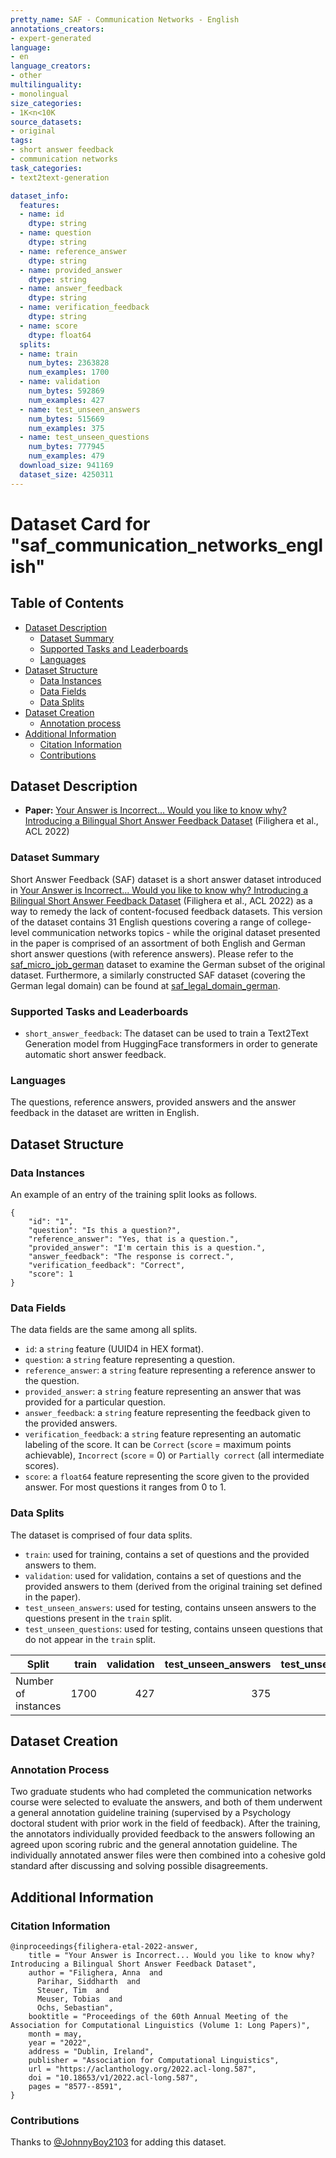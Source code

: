 ```yaml
---
pretty_name: SAF - Communication Networks - English
annotations_creators:
- expert-generated
language:
- en
language_creators:
- other
multilinguality:
- monolingual
size_categories:
- 1K<n<10K
source_datasets:
- original
tags:
- short answer feedback
- communication networks
task_categories:
- text2text-generation

dataset_info:
  features:
  - name: id
    dtype: string
  - name: question
    dtype: string
  - name: reference_answer
    dtype: string
  - name: provided_answer
    dtype: string
  - name: answer_feedback
    dtype: string
  - name: verification_feedback
    dtype: string
  - name: score
    dtype: float64
  splits:
  - name: train
    num_bytes: 2363828
    num_examples: 1700
  - name: validation
    num_bytes: 592869
    num_examples: 427
  - name: test_unseen_answers
    num_bytes: 515669
    num_examples: 375
  - name: test_unseen_questions
    num_bytes: 777945
    num_examples: 479
  download_size: 941169
  dataset_size: 4250311
---
```

# Dataset Card for "saf_communication_networks_english"

## Table of Contents
- [Dataset Description](#dataset-description)
  - [Dataset Summary](#dataset-summary)
  - [Supported Tasks and Leaderboards](#supported-tasks-and-leaderboards)
  - [Languages](#languages)
- [Dataset Structure](#dataset-structure)
  - [Data Instances](#data-instances)
  - [Data Fields](#data-fields)
  - [Data Splits](#data-splits)
- [Dataset Creation](#dataset-creation)
  - [Annotation process](#annotation-process) 
- [Additional Information](#additional-information)
  - [Citation Information](#citation-information)
  - [Contributions](#contributions)

## Dataset Description

- **Paper:** [Your Answer is Incorrect... Would you like to know why? Introducing a Bilingual Short Answer Feedback Dataset](https://aclanthology.org/2022.acl-long.587) (Filighera et al., ACL 2022)

### Dataset Summary

Short Answer Feedback (SAF) dataset is a short answer dataset introduced in [Your Answer is Incorrect... Would you like to know why? Introducing a Bilingual Short Answer Feedback Dataset](https://aclanthology.org/2022.acl-long.587) (Filighera et al., ACL 2022) as a way to remedy the lack of content-focused feedback datasets. This version of the dataset contains 31 English questions covering a range of college-level communication networks topics - while the original dataset presented in the paper is comprised of an assortment of both English and German short answer questions (with reference answers). Please refer to the [saf_micro_job_german](https://huggingface.co/datasets/Short-Answer-Feedback/saf_micro_job_german) dataset to examine the German subset of the original dataset. Furthermore, a similarly constructed SAF dataset (covering the German legal domain) can be found at [saf_legal_domain_german](https://huggingface.co/datasets/Short-Answer-Feedback/saf_legal_domain_german).

### Supported Tasks and Leaderboards

- `short_answer_feedback`: The dataset can be used to train a Text2Text Generation model from HuggingFace transformers in order to generate automatic short answer feedback. 

### Languages

The questions, reference answers, provided answers and the answer feedback in the dataset are written in English.

## Dataset Structure

### Data Instances

An example of an entry of the training split looks as follows.
```
{
    "id": "1",
    "question": "Is this a question?",
    "reference_answer": "Yes, that is a question.",
    "provided_answer": "I'm certain this is a question.",
    "answer_feedback": "The response is correct.",
    "verification_feedback": "Correct",
    "score": 1
}
```

### Data Fields

The data fields are the same among all splits.

- `id`: a `string` feature (UUID4 in HEX format).
- `question`: a `string` feature representing a question.
- `reference_answer`: a `string` feature representing a reference answer to the question.
- `provided_answer`: a `string` feature representing an answer that was provided for a particular question.
- `answer_feedback`: a `string` feature representing the feedback given to the provided answers.
- `verification_feedback`: a `string` feature representing an automatic labeling of the score. It can be `Correct` (`score` = maximum points achievable), `Incorrect` (`score` = 0) or `Partially correct` (all intermediate scores).
- `score`: a `float64` feature representing the score given to the provided answer. For most questions it ranges from 0 to 1.

### Data Splits

The dataset is comprised of four data splits.

- `train`: used for training, contains a set of questions and the provided answers to them.
- `validation`: used for validation, contains a set of questions and the provided answers to them (derived from the original training set defined in the paper).
- `test_unseen_answers`: used for testing, contains unseen answers to the questions present in the `train` split.
- `test_unseen_questions`: used for testing, contains unseen questions that do not appear in the `train` split.

|   Split           |train|validation|test_unseen_answers|test_unseen_questions|
|-------------------|----:|---------:|------------------:|--------------------:|
|Number of instances| 1700|       427|                375|                  479|

## Dataset Creation

### Annotation Process

Two graduate students who had completed the communication networks course were selected to evaluate the answers, and both of them underwent a general annotation guideline training (supervised by a Psychology doctoral student with prior work in the field of feedback). After the training, the annotators individually provided feedback to the answers following an agreed upon scoring rubric and the general annotation guideline. The individually annotated answer files were then combined into a cohesive gold standard after discussing and solving possible disagreements.

## Additional Information

### Citation Information

```
@inproceedings{filighera-etal-2022-answer,
    title = "Your Answer is Incorrect... Would you like to know why? Introducing a Bilingual Short Answer Feedback Dataset",
    author = "Filighera, Anna  and
      Parihar, Siddharth  and
      Steuer, Tim  and
      Meuser, Tobias  and
      Ochs, Sebastian",
    booktitle = "Proceedings of the 60th Annual Meeting of the Association for Computational Linguistics (Volume 1: Long Papers)",
    month = may,
    year = "2022",
    address = "Dublin, Ireland",
    publisher = "Association for Computational Linguistics",
    url = "https://aclanthology.org/2022.acl-long.587",
    doi = "10.18653/v1/2022.acl-long.587",
    pages = "8577--8591",
}
```

### Contributions

Thanks to [@JohnnyBoy2103](https://github.com/JohnnyBoy2103) for adding this dataset.
